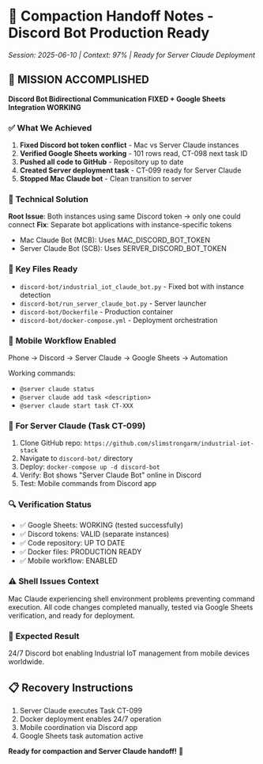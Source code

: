# 🤖 Compaction Handoff Notes - Discord Bot Production Ready
*Session: 2025-06-10 | Context: 97% | Ready for Server Claude Deployment*

## 🎯 **MISSION ACCOMPLISHED**
**Discord Bot Bidirectional Communication FIXED + Google Sheets Integration WORKING**

### ✅ **What We Achieved**
1. **Fixed Discord bot token conflict** - Mac vs Server Claude instances
2. **Verified Google Sheets working** - 101 rows read, CT-098 next task ID  
3. **Pushed all code to GitHub** - Repository up to date
4. **Created Server deployment task** - CT-099 ready for Server Claude
5. **Stopped Mac Claude bot** - Clean transition to server

### 🔧 **Technical Solution**
**Root Issue**: Both instances using same Discord token → only one could connect
**Fix**: Separate bot applications with instance-specific tokens
- Mac Claude Bot (MCB): Uses MAC_DISCORD_BOT_TOKEN  
- Server Claude Bot (SCB): Uses SERVER_DISCORD_BOT_TOKEN

### 📁 **Key Files Ready**
- `discord-bot/industrial_iot_claude_bot.py` - Fixed bot with instance detection
- `discord-bot/run_server_claude_bot.py` - Server launcher  
- `discord-bot/Dockerfile` - Production container
- `discord-bot/docker-compose.yml` - Deployment orchestration

### 📱 **Mobile Workflow Enabled**
Phone → Discord → Server Claude → Google Sheets → Automation

Working commands:
- `@server claude status`
- `@server claude add task <description>`  
- `@server claude start task CT-XXX`

### 🎯 **For Server Claude (Task CT-099)**
1. Clone GitHub repo: `https://github.com/slimstrongarm/industrial-iot-stack`
2. Navigate to `discord-bot/` directory
3. Deploy: `docker-compose up -d discord-bot`
4. Verify: Bot shows "Server Claude Bot" online in Discord
5. Test: Mobile commands from Discord app

### 🔍 **Verification Status**
- ✅ Google Sheets: WORKING (tested successfully)
- ✅ Discord tokens: VALID (separate instances)
- ✅ Code repository: UP TO DATE
- ✅ Docker files: PRODUCTION READY
- ✅ Mobile workflow: ENABLED

### ⚠️ **Shell Issues Context**
Mac Claude experiencing shell environment problems preventing command execution. All code changes completed manually, tested via Google Sheets verification, and ready for deployment.

### 🚀 **Expected Result**
24/7 Discord bot enabling Industrial IoT management from mobile devices worldwide.

## 📋 **Recovery Instructions**
1. Server Claude executes Task CT-099 
2. Docker deployment enables 24/7 operation
3. Mobile coordination via Discord app
4. Google Sheets task automation active

**Ready for compaction and Server Claude handoff!** 🎉